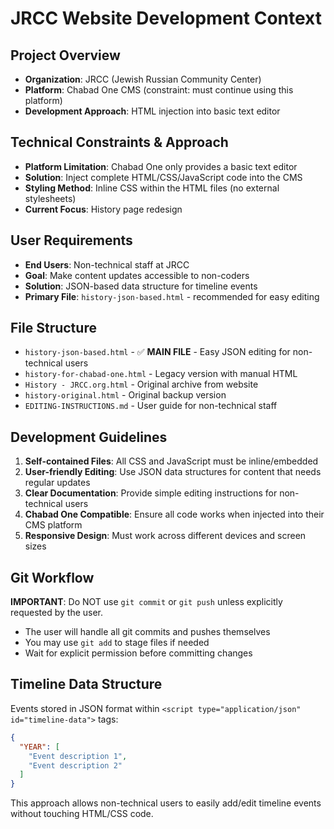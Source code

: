 # JRCC Website Development Context

## Project Overview
- **Organization**: JRCC (Jewish Russian Community Center)
- **Platform**: Chabad One CMS (constraint: must continue using this platform)
- **Development Approach**: HTML injection into basic text editor

## Technical Constraints & Approach
- **Platform Limitation**: Chabad One only provides a basic text editor
- **Solution**: Inject complete HTML/CSS/JavaScript code into the CMS
- **Styling Method**: Inline CSS within the HTML files (no external stylesheets)
- **Current Focus**: History page redesign

## User Requirements
- **End Users**: Non-technical staff at JRCC
- **Goal**: Make content updates accessible to non-coders
- **Solution**: JSON-based data structure for timeline events
- **Primary File**: `history-json-based.html` - recommended for easy editing

## File Structure
- `history-json-based.html` - ✅ **MAIN FILE** - Easy JSON editing for non-technical users
- `history-for-chabad-one.html` - Legacy version with manual HTML
- `History - JRCC.org.html` - Original archive from website
- `history-original.html` - Original backup version
- `EDITING-INSTRUCTIONS.md` - User guide for non-technical staff

## Development Guidelines
1. **Self-contained Files**: All CSS and JavaScript must be inline/embedded
2. **User-friendly Editing**: Use JSON data structures for content that needs regular updates
3. **Clear Documentation**: Provide simple editing instructions for non-technical users
4. **Chabad One Compatible**: Ensure all code works when injected into their CMS platform
5. **Responsive Design**: Must work across different devices and screen sizes

## Git Workflow
**IMPORTANT**: Do NOT use `git commit` or `git push` unless explicitly requested by the user.
- The user will handle all git commits and pushes themselves
- You may use `git add` to stage files if needed
- Wait for explicit permission before committing changes

## Timeline Data Structure
Events stored in JSON format within `<script type="application/json" id="timeline-data">` tags:
```json
{
  "YEAR": [
    "Event description 1",
    "Event description 2"
  ]
}
```

This approach allows non-technical users to easily add/edit timeline events without touching HTML/CSS code.